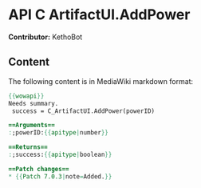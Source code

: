 # API C ArtifactUI.AddPower

**Contributor:** KethoBot

## Content

The following content is in MediaWiki markdown format:

```mediawiki
{{wowapi}}
Needs summary.
 success = C_ArtifactUI.AddPower(powerID)

==Arguments==
:;powerID:{{apitype|number}}

==Returns==
:;success:{{apitype|boolean}}

==Patch changes==
* {{Patch 7.0.3|note=Added.}}
```